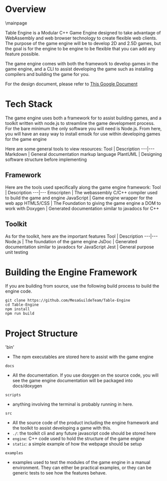 # Overview
\mainpage

Table Engine is a Modular C++ Game Engine designed to take advantage of WebAssembly and web browser technology to create flexible web clients.
The purpose of the game engine will be to develop 2D and 2.5D games, but the goal is for the engine to be engine to be flexible that you can add any feature possible.

The game engine comes with both the framework to develop games in the game engine, and a CLI to assist developing the game such as installing compilers and building the game for you.

For the design document, please refer to [This Google Document](https://docs.google.com/document/d/1oLOHmxrwEfjTDFo12rYifWIXcJgFl-JyXFgPHCGT00A)

# Tech Stack
The game engine uses both a framework for to assist building games, and a toolkit written with node.js to streamline the game development process. For the bare minimum the only software you will need is Node.js. From here, you will have an easy way to install emsdk for use within developing games for the game engine 

Here are some general tools to view resources:
Tool | Description
---|---
Markdown | General documentation markup language
PlantUML | Designing software structure before implementing

## Framework
Here are the tools used specifically along the game engine framework:
Tool | Description
---|---
Emscripten | The webassembly C/C++ compiler used to build the game and engine
JavaScript | Game engine wrapper for the web app
HTML5/CSS | The Foundation to giving the game engine a DOM to work with
Doxygen | Generated documentation similar to javadocs for C++

## Toolkit
As for the toolkit, here are the important features
Tool | Description
---|---
Node.js | The foundation of the game engine
JsDoc | Generated documentation similar to javadocs for JavaScript
Jest | General purpose unit testing

# Building the Engine Framework

If you are building from source, use the following build process to build the engine code. 

```
git clone https://github.com/MesaGuildeTeam/Table-Engine
cd Table-Engine
npm install
npm run build
```

##

# Project Structure

'bin'
- The npm executables are stored here to assist with the game engine 

`docs`
- All the documentation. If you use doxygen on the source code, you will see the game engine documentation will be packaged into docs/doxygen

`scripts`
- anything involving the terminal is probably running in here. 

`src`
- All the source code of the product including the engine framework and the toolkit to assist developing a game with this.
- `./`: the toolkit cli and any future javascript code should be stored here 
- `engine`: C++ code used to hold the structure of the game engine
- `static`: a simple example of how the webpage should be setup

`examples`
- examples used to test the modules of the game engine in a manual environment. They can either be practical examples, or they can be generic tests to see how the features behave.